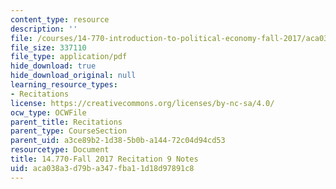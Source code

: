 ```yaml
---
content_type: resource
description: ''
file: /courses/14-770-introduction-to-political-economy-fall-2017/aca038a3d79ba347fba11d18d97891c8_MIT14_770F17_rec9.pdf
file_size: 337110
file_type: application/pdf
hide_download: true
hide_download_original: null
learning_resource_types:
- Recitations
license: https://creativecommons.org/licenses/by-nc-sa/4.0/
ocw_type: OCWFile
parent_title: Recitations
parent_type: CourseSection
parent_uid: a3ce89b2-1d38-5b0b-a144-72c04d94cd53
resourcetype: Document
title: 14.770-Fall 2017 Recitation 9 Notes
uid: aca038a3-d79b-a347-fba1-1d18d97891c8
---
```

